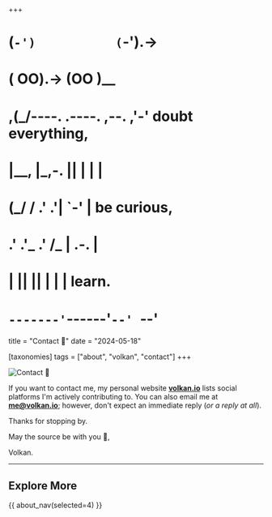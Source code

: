 +++
#   (`-')           (`-').->
#   ( OO).->        (OO )__
# ,(_/----. .----. ,--. ,'-' doubt everything,
# |__,    |\_,-.  ||  | |  |
#  (_/   /    .' .'|  `-'  | be curious,
#  .'  .'_  .'  /_ |  .-.  |
# |       ||      ||  | |  | learn.
# `-------'`------'`--' `--'

title = "Contact 🤙"
date = "2024-05-18"

[taxonomies]
tags = ["about", "volkan", "contact"]
+++

![Contact 🤙](/images/size/w1200/2024/03/0_0.webp)

If you want to contact me, my personal website [**volkan.io**][web] 
lists social platforms I'm actively contributing to.
You can also email me at [**me@volkan.io**][email]; 
however, don't expect an immediate reply (*or a reply at all*).

Thanks for stopping by.

May the source be with you 🦄,

Volkan.

[web]: https://volkan.io/
[email]: mailto:me@volkan.io

--------

## Explore More

{{ about_nav(selected=4) }}